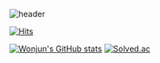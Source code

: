![header](https://capsule-render.vercel.app/api?type=waving&color=auto&height=300&section=header&text=Wonjun%20Chung&fontSize=90)


[![Hits](https://hits.seeyoufarm.com/api/count/incr/badge.svg?url=https%3A%2F%2Fgithub.com%2Fwonjun-dev&count_bg=%23000000&title_bg=%23000000&icon=pytorch.svg&icon_color=%23FFFFFF&title=hits&edge_flat=false)](https://hits.seeyoufarm.com)

[![Wonjun's GitHub stats](https://github-readme-stats.vercel.app/api?username=wonjun-dev&count_private=true&theme=dracula)](https://github.com/wonjun-dev/github-readme-stats)
[![Solved.ac](http://mazassumnida.wtf/api/v2/generate_badge?boj=wonjunjg)](https://solved.ac/wonjunjg)


<!---
wonjun-dev/wonjun-dev is a ✨ special ✨ repository because its `README.md` (this file) appears on your GitHub profile.
You can click the Preview link to take a look at your changes.
--->
